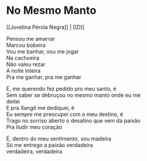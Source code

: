 # No Mesmo Manto

[[Jovelina Pérola Negra]] | [[D]]  

Pensou me amarrar  
Marcou bobeira  
Vou me banhar, vou me jogar  
Na cachoeira  
Não valeu rezar  
A noite inteira  
Pra me ganhar, pra me ganhar  

É, me querendo fez pedido pro meu santo, é  
Sem saber se debruçou no mesmo manto onde eu me  
deitei  
E pra Xangô me dediquei, é  
Eu sempre me preocupei com o meu destino, é  
Trago no sorriso aberto o desatino que vem da paixão  
Pra iludir meu coração  

É, dentro do meu sentimento, sou madeira  
Só me entrego a paixão verdadeira  
verdadeira, verdadeira  